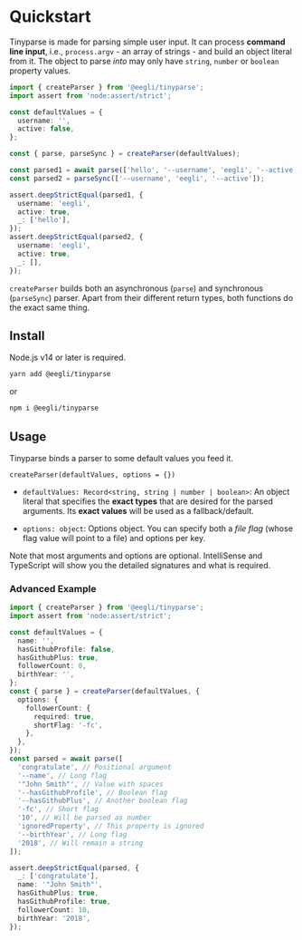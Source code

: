 # Quickstart

Tinyparse is made for parsing simple user input. It can process **command line input**, i.e., `process.argv` - an array of strings - and build an object literal from it. The object to parse _into_ may only have `string`, `number` or `boolean` property values.

```ts
import { createParser } from '@eegli/tinyparse';
import assert from 'node:assert/strict';

const defaultValues = {
  username: '',
  active: false,
};

const { parse, parseSync } = createParser(defaultValues);

const parsed1 = await parse(['hello', '--username', 'eegli', '--active']);
const parsed2 = parseSync(['--username', 'eegli', '--active']);

assert.deepStrictEqual(parsed1, {
  username: 'eegli',
  active: true,
  _: ['hello'],
});
assert.deepStrictEqual(parsed2, {
  username: 'eegli',
  active: true,
  _: [],
});
```

`createParser` builds both an asynchronous (`parse`) and synchronous (`parseSync`) parser. Apart from their different return types, both functions do the exact same thing.

## Install

Node.js v14 or later is required.

```bash
yarn add @eegli/tinyparse
```

or

```bash
npm i @eegli/tinyparse
```

## Usage

Tinyparse binds a parser to some default values you feed it.

`createParser(defaultValues, options = {})`

- `defaultValues: Record<string, string | number | boolean>`: An object literal that specifies the **exact types** that are desired for the parsed arguments. Its **exact values** will be used as a fallback/default.

- `options: object`: Options object. You can specify both a _file flag_ (whose flag value will point to a file) and options per key.

Note that most arguments and options are optional. IntelliSense and
TypeScript will show you the detailed signatures and what is required.

### Advanced Example

```ts
import { createParser } from '@eegli/tinyparse';
import assert from 'node:assert/strict';

const defaultValues = {
  name: '',
  hasGithubProfile: false,
  hasGithubPlus: true,
  followerCount: 0,
  birthYear: '',
};
const { parse } = createParser(defaultValues, {
  options: {
    followerCount: {
      required: true,
      shortFlag: '-fc',
    },
  },
});
const parsed = await parse([
  'congratulate', // Positional argument
  '--name', // Long flag
  '"John Smith"', // Value with spaces
  '--hasGithubProfile', // Boolean flag
  '--hasGithubPlus', // Another boolean flag
  '-fc', // Short flag
  '10', // Will be parsed as number
  'ignoredProperty', // This property is ignored
  '--birthYear', // Long flag
  '2018', // Will remain a string
]);

assert.deepStrictEqual(parsed, {
  _: ['congratulate'],
  name: '"John Smith"',
  hasGithubPlus: true,
  hasGithubProfile: true,
  followerCount: 10,
  birthYear: '2018',
});
```
